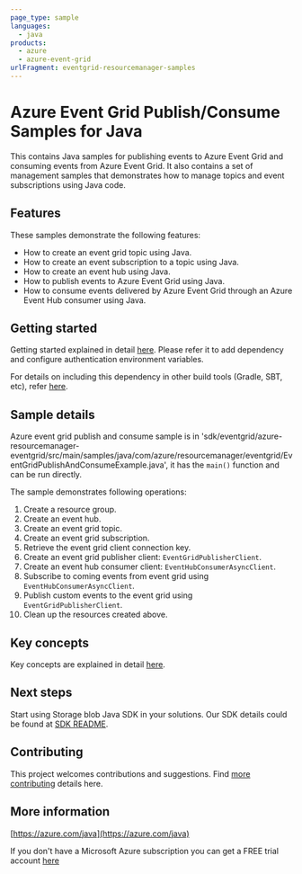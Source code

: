 ```yaml
---
page_type: sample
languages:
  - java
products:
  - azure
  - azure-event-grid
urlFragment: eventgrid-resourcemanager-samples
---
```


# Azure Event Grid Publish/Consume Samples for Java

This contains Java samples for publishing events to Azure Event Grid and consuming events from Azure Event Grid. 
It also contains a set of management samples that demonstrates how to manage topics and event subscriptions using Java code.

## Features

These samples demonstrate the following features:

- How to create an event grid topic using Java.
- How to create an event subscription to a topic using Java.
- How to create an event hub using Java.
- How to publish events to Azure Event Grid using Java.
- How to consume events delivered by Azure Event Grid through an Azure Event Hub consumer using Java.

## Getting started

Getting started explained in detail [here][EVENTGRID_README_GETTING_STARTED]. 
Please refer it to add dependency and configure authentication environment variables.

For details on including this dependency in other build tools (Gradle, SBT, etc), refer [here](https://search.maven.org/artifact/com.azure/azure-core).

## Sample details

Azure event grid publish and consume sample is in 'sdk/eventgrid/azure-resourcemanager-eventgrid/src/main/samples/java/com/azure/resourcemanager/eventgrid/EventGridPublishAndConsumeExample.java',
it has the `main()` function and can be run directly.

The sample demonstrates following operations:

1. Create a resource group.
2. Create an event hub.
3. Create an event grid topic.
4. Create an event grid subscription.
5. Retrieve the event grid client connection key.
6. Create an event grid publisher client: `EventGridPublisherClient`.
7. Create an event hub consumer client: `EventHubConsumerAsyncClient`. 
8. Subscribe to coming events from event grid using `EventHubConsumerAsyncClient`.
9. Publish custom events to the event grid using `EventGridPublisherClient`.
10. Clean up the resources created above.

## Key concepts

Key concepts are explained in detail [here][EVENTGRID_README_KEY_CONCEPTS].

## Next steps

Start using Storage blob Java SDK in your solutions. Our SDK details could be found at [SDK README][EVENTGRID_SDK_README].

## Contributing

This project welcomes contributions and suggestions. Find [more contributing][EVENTGRID_README_CONTRIBUTING] details here.

## More information ##

[https://azure.com/java](https://azure.com/java)

If you don't have a Microsoft Azure subscription you can get a FREE trial account [here](https://go.microsoft.com/fwlink/?LinkId=330212)

<!-- LINKS -->
[EVENTGRID_SDK_README]: https://github.com/Azure/azure-sdk-for-java/tree/main/sdk/eventgrid/azure-resourcemanager-eventgrid
[EVENTGRID_README_CONTRIBUTING]:https://github.com/Azure/azure-sdk-for-java/tree/main/sdk/eventgrid/azure-resourcemanager-eventgrid#contributing
[EVENTGRID_README_GETTING_STARTED]: https://github.com/Azure/azure-sdk-for-java/tree/main/sdk/eventgrid/azure-resourcemanager-eventgrid#getting-started
[EVENTGRID_README_KEY_CONCEPTS]: https://github.com/Azure/azure-sdk-for-java/tree/main/sdk/eventgrid/azure-resourcemanager-eventgrid#key-concepts

